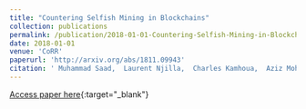```yaml
---
title: "Countering Selfish Mining in Blockchains"
collection: publications
permalink: /publication/2018-01-01-Countering-Selfish-Mining-in-Blockchains
date: 2018-01-01
venue: 'CoRR'
paperurl: 'http://arxiv.org/abs/1811.09943'
citation: ' Muhammad Saad,  Laurent Njilla,  Charles Kamhoua,  Aziz Mohaisen, &quot;Countering Selfish Mining in Blockchains.&quot; CoRR, 2018.'
---
```

[Access paper here](http://arxiv.org/abs/1811.09943){:target="_blank"}
